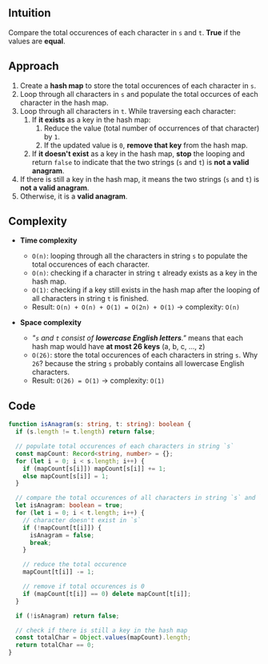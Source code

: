 ## Intuition

Compare the total occurences of each character in `s` and `t`. **True** if the values are **equal**.

## Approach

1. Create a **hash map** to store the total occurences of each character in `s`.
2. Loop through all characters in `s` and populate the total occurces of each character in the hash map.
3. Loop through all characters in `t`. While traversing each character:
   1. If **it exists** as a key in the hash map:
      1. Reduce the value (total number of occurrences of that character) by `1`.
      2. If the updated value is `0`, **remove that key** from the hash map.
   2. If **it doesn't exist** as a key in the hash map, **stop** the looping and return `false` to indicate that the two strings (`s` and `t`) is **not a valid anagram**.
4. If there is still a key in the hash map, it means the two strings (`s` and `t`) is **not a valid anagram**.
5. Otherwise, it is a **valid anagram**.

## Complexity

- **Time complexity**

  - `O(n)`: looping through all the characters in string `s` to populate the total occurences of each character.
  - `O(n)`: checking if a character in string `t` already exists as a key in the hash map.
  - `O(1)`: checking if a key still exists in the hash map after the looping of all characters in string `t` is finished.
  - Result: `O(n) + O(n) + O(1) = O(2n) + O(1)` -> complexity: `O(n)`

- **Space complexity**

  - _"`s` and `t` consist of ***lowercase English letters***."_ means that each hash map would have **at most 26 keys** (a, b, c, ..., z)
  - `O(26)`: store the total occurences of each characters in string `s`. Why `26`? because the string `s` probably contains all lowercase English characters.
  - Result: `O(26) = O(1)` -> complexity: `O(1)`

## Code

```typescript
function isAnagram(s: string, t: string): boolean {
  if (s.length != t.length) return false;

  // populate total occurences of each characters in string `s`
  const mapCount: Record<string, number> = {};
  for (let i = 0; i < s.length; i++) {
    if (mapCount[s[i]]) mapCount[s[i]] += 1;
    else mapCount[s[i]] = 1;
  }

  // compare the total occurences of all characters in string `s` and `t`
  let isAnagram: boolean = true;
  for (let i = 0; i < t.length; i++) {
    // character doesn't exist in `s`
    if (!mapCount[t[i]]) {
      isAnagram = false;
      break;
    }

    // reduce the total occurence
    mapCount[t[i]] -= 1;

    // remove if total occurences is 0
    if (mapCount[t[i]] == 0) delete mapCount[t[i]];
  }

  if (!isAnagram) return false;

  // check if there is still a key in the hash map
  const totalChar = Object.values(mapCount).length;
  return totalChar == 0;
}
```
